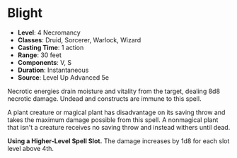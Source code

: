 # Blight

- **Level**: 4 Necromancy
- **Classes**: Druid, Sorcerer, Warlock, Wizard
- **Casting Time**: 1 action
- **Range**: 30 feet
- **Components**: V, S
- **Duration**: Instantaneous
- **Source**: Level Up Advanced 5e

Necrotic energies drain moisture and vitality from the target, dealing 8d8 necrotic damage. Undead and constructs are immune to this spell.

A plant creature or magical plant has disadvantage on its saving throw and takes the maximum damage possible from this spell. A nonmagical plant that isn't a creature receives no saving throw and instead withers until dead.

**Using a Higher-Level Spell Slot.** The damage increases by 1d8 for each slot level above 4th.
